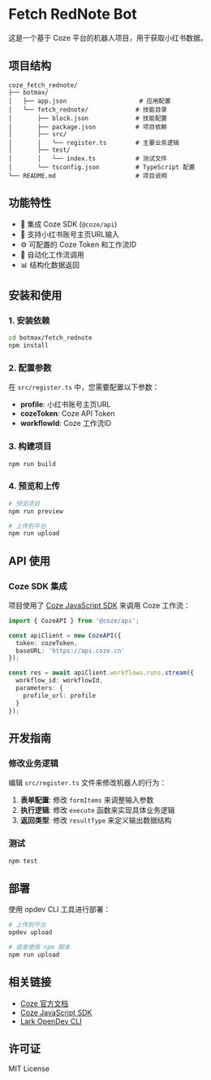 # Fetch RedNote Bot

这是一个基于 Coze 平台的机器人项目，用于获取小红书数据。

## 项目结构

```
coze_fetch_rednote/
├── botmax/
│   ├── app.json                    # 应用配置
│   └── fetch_rednote/             # 技能目录
│       ├── block.json             # 技能配置
│       ├── package.json           # 项目依赖
│       ├── src/
│       │   └── register.ts        # 主要业务逻辑
│       ├── test/
│       │   └── index.ts           # 测试文件
│       └── tsconfig.json          # TypeScript 配置
└── README.md                      # 项目说明
```

## 功能特性

- 🔗 集成 Coze SDK (`@coze/api`)
- 📱 支持小红书账号主页URL输入
- ⚙️ 可配置的 Coze Token 和工作流ID
- 🚀 自动化工作流调用
- 📊 结构化数据返回

## 安装和使用

### 1. 安装依赖

```bash
cd botmax/fetch_rednote
npm install
```

### 2. 配置参数

在 `src/register.ts` 中，您需要配置以下参数：

- **profile**: 小红书账号主页URL
- **cozeToken**: Coze API Token
- **workflowId**: Coze 工作流ID

### 3. 构建项目

```bash
npm run build
```

### 4. 预览和上传

```bash
# 预览项目
npm run preview

# 上传到平台
npm run upload
```

## API 使用

### Coze SDK 集成

项目使用了 [Coze JavaScript SDK](https://github.com/coze-dev/coze-js) 来调用 Coze 工作流：

```typescript
import { CozeAPI } from '@coze/api';

const apiClient = new CozeAPI({
  token: cozeToken,
  baseURL: 'https://api.coze.cn'
});

const res = await apiClient.workflows.runs.stream({
  workflow_id: workflowId,
  parameters: {
    profile_url: profile
  }
});
```

## 开发指南

### 修改业务逻辑

编辑 `src/register.ts` 文件来修改机器人的行为：

1. **表单配置**: 修改 `formItems` 来调整输入参数
2. **执行逻辑**: 修改 `execute` 函数来实现具体业务逻辑
3. **返回类型**: 修改 `resultType` 来定义输出数据结构

### 测试

```bash
npm test
```

## 部署

使用 opdev CLI 工具进行部署：

```bash
# 上传到平台
opdev upload

# 或者使用 npm 脚本
npm run upload
```

## 相关链接

- [Coze 官方文档](https://www.coze.cn/docs/)
- [Coze JavaScript SDK](https://github.com/coze-dev/coze-js)
- [Lark OpenDev CLI](https://github.com/larksuite/lark-opdev-cli)

## 许可证

MIT License


